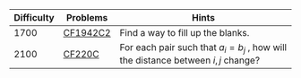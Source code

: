| Difficulty | Problems | Hints |
| -------- | -------- | -------- |
| 1700 | [CF1942C2](https://codeforces.com/problemset/problem/1942/C2) | Find a way to fill up the blanks. |
| 2100 | [CF220C](https://codeforces.com/problemset/problem/220/C) | For each pair such that $a_i=b_j$ , how will the distance between $i,j$ change? |